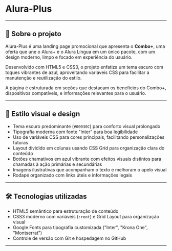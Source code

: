 # Alura-Plus

---

## 🚀 Sobre o projeto

Alura-Plus é uma landing page promocional que apresenta o **Combo+**, uma oferta que une o Alura+ e o Alura Língua em um único pacote, com um design moderno, limpo e focado em experiência do usuário.  

Desenvolvido com HTML5 e CSS3, o projeto enfatiza um tema escuro com toques vibrantes de azul, aproveitando variáveis CSS para facilitar a manutenção e reutilização do estilo.  

A página é estruturada em seções que destacam os benefícios do Combo+, dispositivos compatíveis, e informações relevantes para o usuário.

---

## 🎨 Estilo visual e design

- Tema escuro predominante (`#00030C`) para conforto visual prolongado  
- Tipografia moderna com fonte "Inter" para boa legibilidade  
- Uso de variáveis CSS para cores principais, facilitando personalizações futuras  
- Layout dividido em colunas usando CSS Grid para organização clara do conteúdo  
- Botões chamativos em azul vibrante com efeitos visuais distintos para chamadas à ação primárias e secundárias  
- Imagens ilustrativas que acompanham o texto e melhoram o apelo visual  
- Rodapé organizado com links úteis e informações legais  

---

## 🛠 Tecnologias utilizadas

- HTML5 semântico para estruturação de conteúdo  
- CSS3 moderno com variáveis (`:root`) e Grid Layout para organização visual  
- Google Fonts para tipografia customizada ("Inter", "Krona One", "Montserrat")  
- Controle de versão com Git e hospedagem no GitHub  

---

